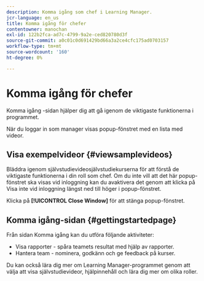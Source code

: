 ```yaml
---
description: Komma igång som chef i Learning Manager.
jcr-language: en_us
title: Komma igång för chefer
contentowner: manochan
exl-id: 122b2fca-ad7c-4799-9a2e-ced820780d3f
source-git-commit: a0c01c0d691429bd66a3a2ce4cfc175ad0703157
workflow-type: tm+mt
source-wordcount: '160'
ht-degree: 0%

---
```


# Komma igång för chefer

Komma igång -sidan hjälper dig att gå igenom de viktigaste funktionerna i programmet.

När du loggar in som manager visas popup-fönstret med en lista med videor.

## Visa exempelvideor {#viewsamplevideos}

Bläddra igenom självstudievideosjälvstudiekurserna för att förstå de viktigaste funktionerna i din roll som chef. Om du inte vill att det här popup-fönstret ska visas vid inloggning kan du avaktivera det genom att klicka på Visa inte vid inloggning längst ned till höger i popup-fönstret.

Klicka på **[!UICONTROL Close Window]** för att stänga popup-fönstret.

<!--![](assets/welcome-videos.png) -->

## Komma igång-sidan {#gettingstartedpage}

Från sidan Komma igång kan du utföra följande aktiviteter:

* Visa rapporter - spåra teamets resultat med hjälp av rapporter.
* Hantera team - nominera, godkänn och ge feedback på kurser.

Du kan också lära dig mer om Learning Manager-programmet genom att välja att visa självstudievideor, hjälpinnehåll och lära dig mer om olika roller.

<!--![](assets/manager-experienceprime.png)-->
